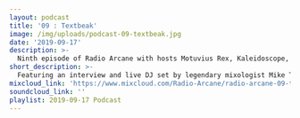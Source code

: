 ```yaml
---
layout: podcast
title: '09 : Textbeak'
image: /img/uploads/podcast-09-textbeak.jpg
date: '2019-09-17'
description: >-
  Ninth episode of Radio Arcane with hosts Motuvius Rex, Kaleidoscope, Sorrow Vomit and Gothic Bastard : Featuring interview of and live DJ set by legendary mixologist Mike Textbeak from Cleveland, Ohio : We talk about some history, some current interests and Gothic Bastard's love of spiders : Recorded and produced at the non-profit Art Sanctuary in Louisville, KY, Radio Arcane is a collective of Dark Music Specialists that host events, live music and dark arts entertainment.
short_description: >-
  Featuring an interview and live DJ set by legendary mixologist Mike Textbeak.
mixcloud_link: 'https://www.mixcloud.com/Radio-Arcane/radio-arcane-09-textbeak'
soundcloud_link: ''
playlist: 2019-09-17 Podcast
---
```

